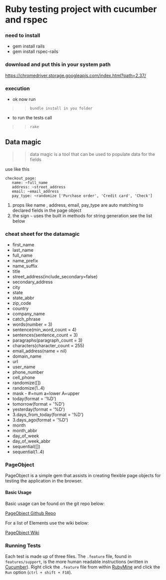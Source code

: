 # Ruby testing project with cucumber and rspec

### need to install
- gem install rails
- gem install rspec-rails

### download and put this in your system path

https://chromedriver.storage.googleapis.com/index.html?path=2.37/

### execution
- ok now run
>>`bundle install in you folder`

- to run the tests call 
>> `rake`

## Data magic
>> data magic is a tool that can be used to populate data
for the fields

use like this

```
checkout_page:
   name: ~full_name
   address: ~street_address
   email: ~email_address
   pay_type: ~randomize ['Purchase order', 'Credit card', 'Check']
   ```
1. props like name , address, email, pay_type are auto matching to declared
fields in the page object
2. the sign `~` uses the built in methods for string generation see the list
 below

### cheat sheet for the datamagic
  - first_name 
  - last_name	
  - full_name
  - name_prefix
  - name_suffix
  - title
  - street_address(include_secondary=false)
  - secondary_address
  - city
  - state
  - state_abbr
  - zip_code	
  - country
  - company_name	
  - catch_phrase
  - words(number = 3)	
  - sentence(min_word_count = 4)
  - sentences(sentence_count = 3)	
  - paragraphs(paragraph_count = 3)
  - characters(character_count = 255)	
  - email_address(name = nil)
  - domain_name	
  - url
  - user_name	
  - phone_number	
  - cell_phone
  - randomize([])	
  - randomize(1..4)
  - mask - #=num a=lower A=upper	
  - today(format = '%D')	
  - tomorrow(format = '%D')
  - yesterday(format = '%D')	
  - 3.days_from_today(format = '%D')	
  - 3.days_ago(format = '%D')
  - month	
  - month_abbr
  - day_of_week	
  - day_of_week_abbr
  - sequential([])	
  - sequential(1..4)
  
### PageObject

PageObject is a simple gem that assists in creating flexible page objects for testing the application in the browser.

#### Basic Usage

Basic usage can be found on the git repo below: 

[PageObject Github Repo](https://github.com/cheezy/page-object)

For a list of Elements use the wiki below: 

[PageObject Wiki](https://github.com/cheezy/page-object/wiki/Elements)

### Running Tests

Each test is made up of three files. The `.feature` file, found in `features/support`, is the more human readable instructions (written in [Cucumber](https://cucumber.io/docs/reference/ruby)). Right click the `.feature` file from within [RubyMine](https://www.jetbrains.com/ruby/download/) and click the `Run` option (`ctrl + shift + F10`).  